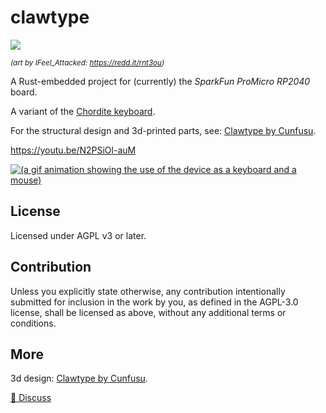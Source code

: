 clawtype
========

![](https://github.com/user-attachments/assets/8e868814-3449-4e38-8927-7e8b05381b22)

<sup>_(art by IFeel_Attacked: https://redd.it/rnt3ou)_</sup>

A Rust-embedded project for (currently) the _SparkFun ProMicro RP2040_ board.

A variant of the [Chordite keyboard](https://web.archive.org/web/20220201061603/http://chordite.com/).

For the structural design
and 3d-printed parts, see:
[Clawtype by Cunfusu](https://www.printables.com/model/1231156-clawtype).

https://youtu.be/N2PSiOl-auM

[![(a gif animation showing the use of the device as a keyboard and a mouse)](https://github.com/user-attachments/assets/ef62bd9f-f82f-442e-a858-8d50a09204aa)](https://youtu.be/N2PSiOl-auM)

## License
Licensed under AGPL v3 or later.

## Contribution
Unless you explicitly state otherwise, any contribution intentionally submitted
for inclusion in the work by you, as defined in the AGPL-3.0 license, shall
be licensed as above, without any additional terms or conditions.

## More

3d design: [Clawtype by Cunfusu](https://www.printables.com/model/1231156-clawtype).

[💬 Discuss](https://merveilles.town/@akavel/114278656676862031)
